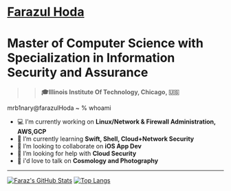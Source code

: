 # <div class="badge-base LI-profile-badge" data-locale="en_US" data-size="medium" data-theme="dark" data-type="VERTICAL" data-vanity="farazul-hoda" data-version="v1"><a class="badge-base__link LI-simple-link" href="https://www.linkedin.com/in/farazul-hoda?trk=profile-badge">Farazul Hoda</a></div>

# **Master of Computer Science with Specialization in Information Security and Assurance**
>>  **🎓Illinois Institute Of Technology, Chicago, 🇺🇸**

<div data-iframe-width="150" data-iframe-height="270" data-share-badge-id="0eeafeda-8128-495e-a998-3b0e8831df6a" data-share-badge-host="https://www.credly.com"></div><script type="text/javascript" async src="//cdn.credly.com/assets/utilities/embed.js"></script>

   mrb1nary@farazulHoda ~ % whoami
- 💻 I’m currently working on <b>Linux/Network & Firewall Administration, AWS,GCP </b>
- 🌱 I’m currently learning <b>Swift, Shell, Cloud+Network Security</b>
- 👯 I’m looking to collaborate on <b>iOS App Dev</b>
- 🤔 I’m looking for help with <b>Cloud Security</b>
- 💬 i'd love to talk on <b>Cosmology and Photography</b>

****

[![Faraz's GitHub Stats](https://github-readme-stats.vercel.app/api?username=farazulhoda&hide=issues&count_private=true&show_icons=true&theme=calm)](https://github.com/farazulhoda/github-readme-stats)
[![Top Langs](https://github-readme-stats.vercel.app/api/top-langs/?username=farazulhoda&layout=compact&theme=calm)](https://github.com/farazulhoda/github-readme-stats)
